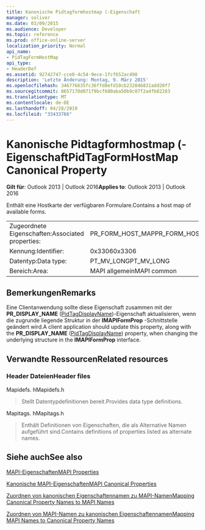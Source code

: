 ```yaml
---
title: Kanonische Pidtagformhostmap (-Eigenschaft
manager: soliver
ms.date: 03/09/2015
ms.audience: Developer
ms.topic: reference
ms.prod: office-online-server
localization_priority: Normal
api_name:
- PidTagFormHostMap
api_type:
- HeaderDef
ms.assetid: 92742747-cce0-4c54-9ece-1fcf652ac498
description: 'Letzte Änderung: Montag, 9. März 2015'
ms.openlocfilehash: 346776635fc36ffd8efd10cb232846831add20f7
ms.sourcegitcommit: 8657170d071f9bcf680aba50b9c07f2a4fb82283
ms.translationtype: MT
ms.contentlocale: de-DE
ms.lasthandoff: 04/28/2019
ms.locfileid: "33433766"
---
```

# <a name="pidtagformhostmap-canonical-property"></a><span data-ttu-id="05b48-103">Kanonische Pidtagformhostmap (-Eigenschaft</span><span class="sxs-lookup"><span data-stu-id="05b48-103">PidTagFormHostMap Canonical Property</span></span>

  
  
<span data-ttu-id="05b48-104">**Gilt für**: Outlook 2013 | Outlook 2016</span><span class="sxs-lookup"><span data-stu-id="05b48-104">**Applies to**: Outlook 2013 | Outlook 2016</span></span> 
  
<span data-ttu-id="05b48-105">Enthält eine Hostkarte der verfügbaren Formulare.</span><span class="sxs-lookup"><span data-stu-id="05b48-105">Contains a host map of available forms.</span></span> 
  
|||
|:-----|:-----|
|<span data-ttu-id="05b48-106">Zugeordnete Eigenschaften:</span><span class="sxs-lookup"><span data-stu-id="05b48-106">Associated properties:</span></span>  <br/> |<span data-ttu-id="05b48-107">PR_FORM_HOST_MAP</span><span class="sxs-lookup"><span data-stu-id="05b48-107">PR_FORM_HOST_MAP</span></span>  <br/> |
|<span data-ttu-id="05b48-108">Kennung:</span><span class="sxs-lookup"><span data-stu-id="05b48-108">Identifier:</span></span>  <br/> |<span data-ttu-id="05b48-109">0x3306</span><span class="sxs-lookup"><span data-stu-id="05b48-109">0x3306</span></span>  <br/> |
|<span data-ttu-id="05b48-110">Datentyp:</span><span class="sxs-lookup"><span data-stu-id="05b48-110">Data type:</span></span>  <br/> |<span data-ttu-id="05b48-111">PT_MV_LONG</span><span class="sxs-lookup"><span data-stu-id="05b48-111">PT_MV_LONG</span></span>  <br/> |
|<span data-ttu-id="05b48-112">Bereich:</span><span class="sxs-lookup"><span data-stu-id="05b48-112">Area:</span></span>  <br/> |<span data-ttu-id="05b48-113">MAPI allgemein</span><span class="sxs-lookup"><span data-stu-id="05b48-113">MAPI common</span></span>  <br/> |
   
## <a name="remarks"></a><span data-ttu-id="05b48-114">Bemerkungen</span><span class="sxs-lookup"><span data-stu-id="05b48-114">Remarks</span></span>

<span data-ttu-id="05b48-115">Eine Clientanwendung sollte diese Eigenschaft zusammen mit der **PR_DISPLAY_NAME** ([PidTagDisplayName](pidtagdisplayname-canonical-property.md))-Eigenschaft aktualisieren, wenn die zugrunde liegende Struktur in der **IMAPIFormProp** -Schnittstelle geändert wird.</span><span class="sxs-lookup"><span data-stu-id="05b48-115">A client application should update this property, along with the **PR_DISPLAY_NAME** ([PidTagDisplayName](pidtagdisplayname-canonical-property.md)) property, when changing the underlying structure in the **IMAPIFormProp** interface.</span></span> 
  
## <a name="related-resources"></a><span data-ttu-id="05b48-116">Verwandte Ressourcen</span><span class="sxs-lookup"><span data-stu-id="05b48-116">Related resources</span></span>

### <a name="header-files"></a><span data-ttu-id="05b48-117">Header Dateien</span><span class="sxs-lookup"><span data-stu-id="05b48-117">Header files</span></span>

<span data-ttu-id="05b48-118">Mapidefs. h</span><span class="sxs-lookup"><span data-stu-id="05b48-118">Mapidefs.h</span></span>
  
> <span data-ttu-id="05b48-119">Stellt Datentypdefinitionen bereit.</span><span class="sxs-lookup"><span data-stu-id="05b48-119">Provides data type definitions.</span></span>
    
<span data-ttu-id="05b48-120">Mapitags. h</span><span class="sxs-lookup"><span data-stu-id="05b48-120">Mapitags.h</span></span>
  
> <span data-ttu-id="05b48-121">Enthält Definitionen von Eigenschaften, die als Alternative Namen aufgeführt sind.</span><span class="sxs-lookup"><span data-stu-id="05b48-121">Contains definitions of properties listed as alternate names.</span></span>
    
## <a name="see-also"></a><span data-ttu-id="05b48-122">Siehe auch</span><span class="sxs-lookup"><span data-stu-id="05b48-122">See also</span></span>



[<span data-ttu-id="05b48-123">MAPI-Eigenschaften</span><span class="sxs-lookup"><span data-stu-id="05b48-123">MAPI Properties</span></span>](mapi-properties.md)
  
[<span data-ttu-id="05b48-124">Kanonische MAPI-Eigenschaften</span><span class="sxs-lookup"><span data-stu-id="05b48-124">MAPI Canonical Properties</span></span>](mapi-canonical-properties.md)
  
[<span data-ttu-id="05b48-125">Zuordnen von kanonischen Eigenschaftennamen zu MAPI-Namen</span><span class="sxs-lookup"><span data-stu-id="05b48-125">Mapping Canonical Property Names to MAPI Names</span></span>](mapping-canonical-property-names-to-mapi-names.md)
  
[<span data-ttu-id="05b48-126">Zuordnen von MAPI-Namen zu kanonischen Eigenschaftennamen</span><span class="sxs-lookup"><span data-stu-id="05b48-126">Mapping MAPI Names to Canonical Property Names</span></span>](mapping-mapi-names-to-canonical-property-names.md)

